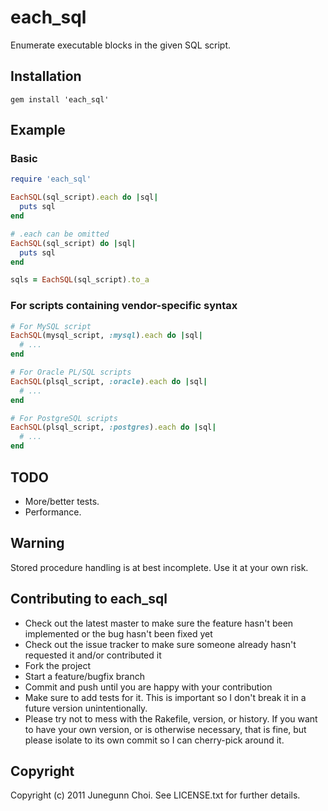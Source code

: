 # each_sql

Enumerate executable blocks in the given SQL script.

## Installation
```
gem install 'each_sql'
```

## Example
### Basic
```ruby
require 'each_sql'

EachSQL(sql_script).each do |sql|
  puts sql
end

# .each can be omitted
EachSQL(sql_script) do |sql|
  puts sql
end

sqls = EachSQL(sql_script).to_a
```

### For scripts containing vendor-specific syntax
```ruby
# For MySQL script
EachSQL(mysql_script, :mysql).each do |sql|
  # ...
end

# For Oracle PL/SQL scripts
EachSQL(plsql_script, :oracle).each do |sql|
  # ...
end

# For PostgreSQL scripts
EachSQL(plsql_script, :postgres).each do |sql|
  # ...
end
```

## TODO
- More/better tests.
- Performance.

## Warning
Stored procedure handling is at best incomplete. Use it at your own risk.

## Contributing to each_sql
 
* Check out the latest master to make sure the feature hasn't been implemented or the bug hasn't been fixed yet
* Check out the issue tracker to make sure someone already hasn't requested it and/or contributed it
* Fork the project
* Start a feature/bugfix branch
* Commit and push until you are happy with your contribution
* Make sure to add tests for it. This is important so I don't break it in a future version unintentionally.
* Please try not to mess with the Rakefile, version, or history. If you want to have your own version, or is otherwise necessary, that is fine, but please isolate to its own commit so I can cherry-pick around it.

## Copyright

Copyright (c) 2011 Junegunn Choi. See LICENSE.txt for
further details.

